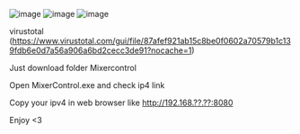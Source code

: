 ![image](https://github.com/user-attachments/assets/8c0425ea-7681-4d4a-b29b-ceee14ed63e8)
![image](https://github.com/user-attachments/assets/eec32442-ad94-4830-ad1a-bf6ea9c5da12)
![image](https://github.com/user-attachments/assets/efa4e8be-2ac5-4ae0-a8f7-faae4206cb9a)

virustotal (https://www.virustotal.com/gui/file/87afef921ab15c8be0f0602a70579b1c139fdb6e0d7a56a906a6bd2cecc3de91?nocache=1)


Just download folder Mixercontrol

Open MixerControl.exe and check ip4 link

Copy your ipv4 in web browser like http://192.168.??.??:8080

Enjoy <3
